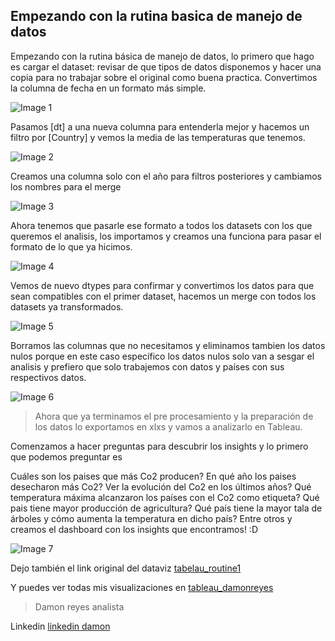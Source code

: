 ## Empezando con la rutina basica de manejo de datos
Empezando con la rutina básica de manejo de datos, lo primero que hago es cargar el dataset: revisar de que tipos de datos disponemos y hacer una copia para no trabajar sobre el original como buena practica. Convertimos la columna de fecha en un formato más simple.

![Image 1](https://github.com/DamonReyes/Routine_1/blob/main/Screenshots/Screenshot%20(11).png)

Pasamos [dt] a una nueva columna para entenderla mejor y hacemos un filtro por [Country] y vemos la media de las temperaturas que tenemos.

![Image 2](https://github.com/DamonReyes/Routine_1/blob/main/Screenshots/Screenshot%20(12).png)

Creamos una columna solo con el año para filtros posteriores y cambiamos los nombres para el merge

![Image 3](https://github.com/DamonReyes/Routine_1/blob/main/Screenshots/Screenshot%20(13).png)

Ahora tenemos que pasarle ese formato a todos los datasets con los que queremos el analisis, los importamos y creamos una funciona para pasar el formato de lo que ya hicimos.

![Image 4](https://github.com/DamonReyes/Routine_1/blob/main/Screenshots/Screenshot%20(15).png)

Vemos de nuevo dtypes para confirmar y convertimos los datos para que sean compatibles con el primer dataset, hacemos un merge con todos los datasets ya transformados.

![Image 5](https://github.com/DamonReyes/Routine_1/blob/main/Screenshots/Screenshot%20(16).png)

Borramos las columnas que no necesitamos y eliminamos tambien los datos nulos porque en este caso específico los datos nulos solo van a sesgar el analisis y prefiero que solo trabajemos con datos y países con sus respectivos datos.

![Image 6](https://github.com/DamonReyes/Routine_1/blob/main/Screenshots/Screenshot%20(17).png)

> Ahora que ya terminamos el pre procesamiento y la preparación de los datos lo exportamos en xlxs y vamos a analizarlo en Tableau.

Comenzamos a hacer preguntas para descubrir los insights y lo primero que podemos preguntar es

Cuáles son los paises que más Co2 producen?
En qué año los paises desecharon más Co2?
Ver la evolución del Co2 en los últimos años?
Qué temperatura máxima alcanzaron los países con el Co2 como etiqueta?
Qué pais tiene mayor producción de agricultura?
Qué país tiene la mayor tala de árboles y cómo aumenta la temperatura en dicho país?
Entre otros y creamos el dashboard con los insights que encontramos! :D

![Image 7](https://github.com/DamonReyes/Routine_1/blob/main/Screenshots/Screenshot%20(19).png)

Dejo también el link original del dataviz [tabelau_routine1](https://public.tableau.com/profile/damon.reyes#!/vizhome/routine1/Dashboard1)

Y puedes ver todas mis visualizaciones en [tableau_damonreyes](https://public.tableau.com/profile/damon.reyes#!/)

> Damon reyes analista

Linkedin [linkedin damon](https://www.linkedin.com/in/damon-reyes/)
